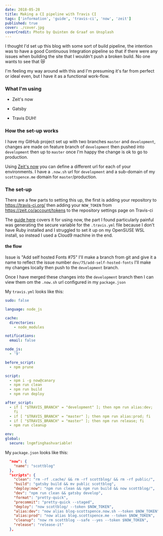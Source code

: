 ```yaml
---
date: 2018-05-28
title: Making a CI pipeline with Travis CI
tags: ['information', 'guide', 'travis-ci', 'now', 'zeit']
published: true
cover: ./cover.jpg
coverCredit: Photo by Quinten de Graaf on Unsplash
---
```


I thought I'd set up this blog with some sort of build pipeline, the
intention was to have a good Continuous Integration pipeline so that
if there were any issues when building the site that I wouldn't push a
broken build. No one wants to see that 😿

I'm feeling my way around with this and I'm presuming it's far from
perfect or ideal even, but I have it as a functional work-flow.

### What I'm using

- Zeit's now

- Gatsby

- Travis DUH!

### How the set-up works

I have my GitHub project set up with two branches `master` and
`development`, changes are made on feature branch of `development`
then pushed into `development` then up to `master` once I'm happy the
change is ok to go to production.

Using [Zeit's now] you can define a different url for each of your
environments. I have a `.now.sh` url for `development` and a
sub-domain of my `scottspence.me` domain for `master`/production.

### The set-up

There are a few parts to setting this up, the first is adding your
repository to https://travis-ci.org/ then adding your `NOW_TOKEN` from
https://zeit.co/account/tokens to the repository settings page on
Travis-ci

The [guide here] covers it for using now, the part I found
particularly painful was generating the secure variable for the
`.travis.yml` file because I don't have Ruby installed and I struggled
to set it up on my OpenSUSE WSL install, so instead I used a Cloud9
machine in the end.

#### the flow

Issue is "Add self hosted Fonts #75" I'll make a branch from git and
give it a name to reflect the issue number
`dev/75/add-self-hosted-fonts` I'll make my changes locally then push
to the `development` branch.

Once I have merged these changes into the `development` branch then I
can view them om the `.now.sh` url configured in my `package.json`

My `travis.yml` looks like this:

```yaml
sudo: false

language: node_js

cache:
  directories:
    - node_modules

notifications:
  email: false

node_js:
  - '9'

before_script:
  - npm prune

script:
  - npm i -g now@canary
  - npm run clean
  - npm run build
  - npm run deploy

after_script:
  - if [ "$TRAVIS_BRANCH" = "development" ]; then npm run alias:dev;
    fi
  - if [ "$TRAVIS_BRANCH" = "master" ]; then npm run alias:prod; fi
  - if [ "$TRAVIS_BRANCH" = "master" ]; then npm run release; fi
  - npm run cleanup

env:
global:
  secure: lngmfinghashvariable!
```

My `package.json` looks like this:

```json
  "now": {
    "name": "scottblog"
  },
  "scripts": {
    "clean": "rm -rf .cache/ && rm -rf scottblog/ && rm -rf public/",
    "build": "gatsby build && mv public scottblog",
    "deploy:now": "npm run clean && npm run build && now scottblog/",
    "dev": "npm run clean && gatsby develop",
    "format": "pretty-quick",
    "precommit": "pretty-quick --staged",
    "deploy": "now scottblog/ --token $NOW_TOKEN",
    "alias:dev": "now alias blog-scottspence.now.sh --token $NOW_TOKEN",
    "alias:prod": "now alias blog.scottspence.me --token $NOW_TOKEN",
    "cleanup": "now rm scottblog --safe --yes --token $NOW_TOKEN",
    "release": "release-it"
  },
```

[zeit's now]: https://zeit.co/now
[guide here]: https://zeit.co/docs/examples/travis
